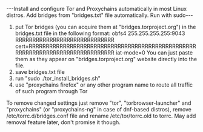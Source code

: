 ---Install and configure Tor and Proxychains automatically in most Linux distros. Add bridges from "bridges.txt" file automatically. Run with sudo---

1. put Tor bridges (you can acquire them at "bridges.torproject.org") in the bridges.txt file in the following format:
   obfs4 255.255.255.255:9043 RRRRRRRRRRRRRRRRRRRRRRRRRRRRR cert=RRRRRRRRRRRRRRRRRRRRRRRRRRRRRRRRRRRRRRRRRRRRRRRRRRRRRRRRRRRRRRRRRRRRRRRRRRRRRR
   iat-mode=0
   You can just paste them as they appear on "bridges.torproject.org" website directly into the file.
2. save bridges.txt file
3. run "sudo ./tor_install_bridges.sh"
4. use "proxychains firefox" or any other program name to route all traffic of such program through Tor 

To remove changed settings just remove "tor", "torbrowser-launcher" and "proxychains" (or "proxychains-ng" in case of dnf-based distros), remove /etc/torrc.d/bridges.conf file and rename /etc/tor/torrc.old to torrc. May add removal feature later, don't promise it though.
